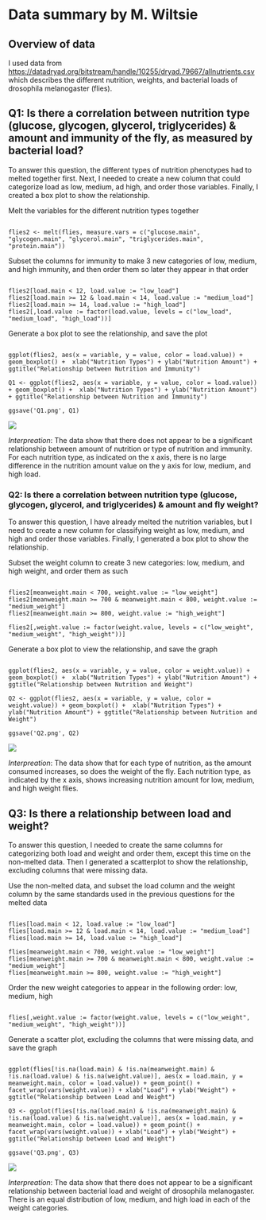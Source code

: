 # Data summary by M. Wiltsie


## Overview of data
I used data from https://datadryad.org/bitstream/handle/10255/dryad.79667/allnutrients.csv which describes the different nutrition, weights, and bacterial loads of drosophila melanogaster (flies).

## Q1: Is there a correlation between nutrition type (glucose, glycogen, glycerol, triglycerides) & amount and immunity of the fly, as measured by bacterial load?

To answer this question, the different types of nutrition phenotypes had to melted together first. Next, I needed to create a new column that could categorize load as low, medium, ad high, and order those variables. Finally, I created a box plot to show the relationship.


Melt the variables for the different nutrition types together
```

flies2 <- melt(flies, measure.vars = c("glucose.main", "glycogen.main", "glycerol.main", "triglycerides.main", "protein.main"))
```
Subset the columns for immunity to make 3 new categories of low, medium, and high immunity, and then order them so later they appear in that order
```

flies2[load.main < 12, load.value := "low_load"]
flies2[load.main >= 12 & load.main < 14, load.value := "medium_load"]
flies2[load.main >= 14, load.value := "high_load"]
flies2[,load.value := factor(load.value, levels = c("low_load", "medium_load", "high_load"))]

```
Generate a box plot to see the relationship, and save the plot
```

ggplot(flies2, aes(x = variable, y = value, color = load.value)) + geom_boxplot() +  xlab("Nutrition Types") + ylab("Nutrition Amount") + ggtitle("Relationship between Nutrition and Immunity")

Q1 <- ggplot(flies2, aes(x = variable, y = value, color = load.value)) + geom_boxplot() +  xlab("Nutrition Types") + ylab("Nutrition Amount") + ggtitle("Relationship between Nutrition and Immunity")

ggsave('Q1.png', Q1)
```

![](Q1.png)

*Interpreation*: The data show that there does not appear to be a significant relationship between amount of nutrition or type of nutrition and immunity. For each nutrition type, as indicated on the x axis, there is no large difference in the nutrition amount value on the y axis for low, medium, and high load.

### Q2: Is there a correlation between nutrition type (glucose, glycogen, glycerol, and triglycerides) & amount and fly weight?

To answer this question, I have already melted the nutrition variables, but I need to create a new column for classifying weight as low, medium, and high and order those variables. Finally, I generated a box plot to show the relationship.


Subset the weight column to create 3 new categories: low, medium, and high weight, and order them as such
```

flies2[meanweight.main < 700, weight.value := "low_weight"]
flies2[meanweight.main >= 700 & meanweight.main < 800, weight.value := "medium_weight"]
flies2[meanweight.main >= 800, weight.value := "high_weight"]

flies2[,weight.value := factor(weight.value, levels = c("low_weight", "medium_weight", "high_weight"))]
```

Generate a box plot to view the relationship, and save the graph
```

ggplot(flies2, aes(x = variable, y = value, color = weight.value)) + geom_boxplot() +  xlab("Nutrition Types") + ylab("Nutrition Amount") + ggtitle("Relationship between Nutrition and Weight")

Q2 <- ggplot(flies2, aes(x = variable, y = value, color = weight.value)) + geom_boxplot() +  xlab("Nutrition Types") + ylab("Nutrition Amount") + ggtitle("Relationship between Nutrition and Weight")

ggsave('Q2.png', Q2)
```

![](Q2.png)


*Interpreation*: The data show that for each type of nutrition, as the amount consumed increases, so does the weight of the fly. Each nutrition type, as indicated by the x axis, shows increasing nutrition amount for low, medium, and high weight flies.

## Q3: Is there a relationship between load and weight?

To answer this question, I needed to create the same columns for categorizing both load and weight and order them, except this time on the non-melted data. Then I generated a scatterplot to show the relationship, excluding columns that were missing data.

Use the non-melted data, and subset the load column and the weight column by the same standards used in the previous questions for the melted data
```

flies[load.main < 12, load.value := "low_load"]
flies[load.main >= 12 & load.main < 14, load.value := "medium_load"]
flies[load.main >= 14, load.value := "high_load"]

flies[meanweight.main < 700, weight.value := "low_weight"]
flies[meanweight.main >= 700 & meanweight.main < 800, weight.value := "medium_weight"]
flies[meanweight.main >= 800, weight.value := "high_weight"]
```

Order the new weight categories to appear in the following order: low, medium, high
```

flies[,weight.value := factor(weight.value, levels = c("low_weight", "medium_weight", "high_weight"))]
```

Generate a scatter plot, excluding the columns that were missing data, and save the graph
```

ggplot(flies[!is.na(load.main) & !is.na(meanweight.main) & !is.na(load.value) & !is.na(weight.value)], aes(x = load.main, y = meanweight.main, color = load.value)) + geom_point() + facet_wrap(vars(weight.value)) + xlab("Load") + ylab("Weight") + ggtitle("Relationship between Load and Weight")

Q3 <- ggplot(flies[!is.na(load.main) & !is.na(meanweight.main) & !is.na(load.value) & !is.na(weight.value)], aes(x = load.main, y = meanweight.main, color = load.value)) + geom_point() + facet_wrap(vars(weight.value)) + xlab("Load") + ylab("Weight") + ggtitle("Relationship between Load and Weight")

ggsave('Q3.png', Q3)
```

![](Q3.png)

*Interpreation*: The data show that there does not appear to be a significant relationship between bacterial load and weight of drosophila melanogaster. There is an equal distribution of low, medium, and high load in each of the weight categories.
